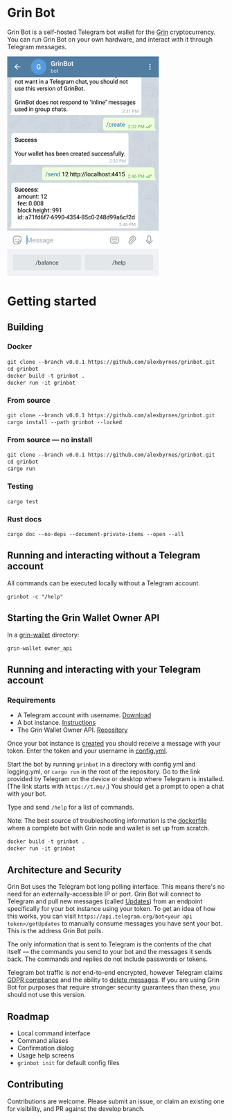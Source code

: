 # Grin Bot

Grin Bot is a self-hosted Telegram bot wallet for the [Grin](https://grin-tech.org/) cryptocurrency. You can run Grin Bot on your own hardware, and interact with it through Telegram messages.

![Mobile](screenshots/mobile.png)

# Getting started

## Building

### Docker

```shell
git clone --branch v0.0.1 https://github.com/alexbyrnes/grinbot.git
cd grinbot
docker build -t grinbot .
docker run -it grinbot
```

### From source

```shell
git clone --branch v0.0.1 https://github.com/alexbyrnes/grinbot.git
cargo install --path grinbot --locked
```

### From source &mdash; no install
```shell
git clone --branch v0.0.1 https://github.com/alexbyrnes/grinbot.git
cd grinbot
cargo run
```

### Testing

```shell
cargo test
```

### Rust docs
```shell
cargo doc --no-deps --document-private-items --open --all
```
## Running and interacting without a Telegram account

All commands can be executed locally without a Telegram account.

```shell
grinbot -c "/help"
```
## Starting the Grin Wallet Owner API

In a [grin-wallet](https://github.com/mimblewimble/grin-wallet) directory:
```shell
grin-wallet owner_api
```

## Running and interacting with your Telegram account

### Requirements

* A Telegram account with username. [Download](https://telegram.org/)
* A bot instance. [Instructions](https://core.telegram.org/bots#6-botfather)
* The Grin Wallet Owner API. [Repository](https://github.com/mimblewimble/grin-wallet)

Once your bot instance is [created](https://core.telegram.org/bots#6-botfather) you should receive a message with your token. Enter the token and your username in [config.yml](config.yml).

Start the bot by running `grinbot` in a directory with config.yml and logging.yml, or `cargo run` in the root of the repository. Go to the link provided by Telegram on the device or desktop where Telegram is installed. (The link starts with `https://t.me/`.) You should get a prompt to open a chat with your bot.

Type and send `/help` for a list of commands.

Note: The best source of troubleshooting information is the [dockerfile](dockerfile) where a complete bot with Grin node and wallet is set up from scratch.

```shell
docker build -t grinbot .
docker run -it grinbot
```


## Architecture and Security

Grin Bot uses the Telegram bot long polling interface. This means there's no need for an externally-accessible IP or port. Grin Bot will connect to Telegram and pull new messages (called [Updates](https://core.telegram.org/bots/api#getting-updates)) from an endpoint specifically for your bot instance using your token. To get an idea of how this works, you can visit `https://api.telegram.org/bot<your api token>/getUpdates` to manually consume messages you have sent your bot. This is the address Grin Bot polls.

The only information that is sent to Telegram is the contents of the chat itself &mdash; the commands you send to your bot and the messages it sends back. The commands and replies do not include passwords or tokens.

Telegram bot traffic is _not_ end-to-end encrypted, however Telegram claims [GDPR compliance](https://telegram.org/faq#q-what-about-gdpr) and the ability to [delete messages](https://telegram.org/faq#q-can-i-delete-my-messages). If you are using Grin Bot for purposes that require stronger security guarantees than these, you should not use this version.


## Roadmap

* Local command interface
* Command aliases
* Confirmation dialog
* Usage help screens
* `grinbot init` for default config files

## Contributing

Contributions are welcome. Please submit an issue, or claim an existing one for visibility, and PR against the develop branch.

